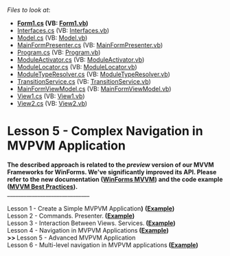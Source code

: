 <!-- default file list -->
*Files to look at*:

* **[Form1.cs](./CS/MvpvmNavigation/Form1.cs) (VB: [Form1.vb](./VB/MvpvmNavigation/Form1.vb))**
* [Interfaces.cs](./CS/MvpvmNavigation/Interfaces.cs) (VB: [Interfaces.vb](./VB/MvpvmNavigation/Interfaces.vb))
* [Model.cs](./CS/MvpvmNavigation/Model/Model.cs) (VB: [Model.vb](./VB/MvpvmNavigation/Model/Model.vb))
* [MainFormPresenter.cs](./CS/MvpvmNavigation/Presenter/MainFormPresenter.cs) (VB: [MainFormPresenter.vb](./VB/MvpvmNavigation/Presenter/MainFormPresenter.vb))
* [Program.cs](./CS/MvpvmNavigation/Program.cs) (VB: [Program.vb](./VB/MvpvmNavigation/Program.vb))
* [ModuleActivator.cs](./CS/MvpvmNavigation/Services/ModuleActivator.cs) (VB: [ModuleActivator.vb](./VB/MvpvmNavigation/Services/ModuleActivator.vb))
* [ModuleLocator.cs](./CS/MvpvmNavigation/Services/ModuleLocator.cs) (VB: [ModuleLocator.vb](./VB/MvpvmNavigation/Services/ModuleLocator.vb))
* [ModuleTypeResolver.cs](./CS/MvpvmNavigation/Services/ModuleTypeResolver.cs) (VB: [ModuleTypeResolver.vb](./VB/MvpvmNavigation/Services/ModuleTypeResolver.vb))
* [TransitionService.cs](./CS/MvpvmNavigation/Services/TransitionService.cs) (VB: [TransitionService.vb](./VB/MvpvmNavigation/Services/TransitionService.vb))
* [MainFormViewModel.cs](./CS/MvpvmNavigation/ViewModels/MainFormViewModel.cs) (VB: [MainFormViewModel.vb](./VB/MvpvmNavigation/ViewModels/MainFormViewModel.vb))
* [View1.cs](./CS/MvpvmNavigation/Views/View1.cs) (VB: [View1.vb](./VB/MvpvmNavigation/Views/View1.vb))
* [View2.cs](./CS/MvpvmNavigation/Views/View2.cs) (VB: [View2.vb](./VB/MvpvmNavigation/Views/View2.vb))
<!-- default file list end -->
# Lesson 5 - Complex Navigation in MVPVM Application


<strong>The described approach is related to the <em>preview</em> version of our MVVM Frameworks for WinForms. We've significantly improved its API. Please refer to the new documentation (<a href="https://documentation.devexpress.com/#WindowsForms/CustomDocument113955">WinForms MVVM</a>) and the code example (<a href="https://www.devexpress.com/Support/Center/p/T228317">MVVM Best Practices</a>).</strong><br />______________________________<br /><br />Lesson 1 - Create a Simple MVPVM Application<strong>)</strong> <strong>(<a href="https://www.devexpress.com/Support/Center/p/T127068">Example</a>)</strong><br /> Lesson 2 - Commands. Presenter.<strong> (<a href="https://www.devexpress.com/Support/Center/p/T127997">Example</a>)</strong><br /> Lesson 3 - Interaction Between Views. Services.<strong> (<a href="https://www.devexpress.com/Support/Center/p/T128579">Example</a>)</strong><br /> Lesson 4 - Navigation in MVPVM Applications<strong> (<a href="https://www.devexpress.com/Support/Center/p/T136045">Example</a>)</strong><br /> <strong>>> </strong>Lesson 5 - Advanced MVPVM Application<strong><br /></strong>Lesson 6 - Multi-level navigation in MVPVM applications<strong><strong> (<a href="https://www.devexpress.com/Support/Center/Question/Details/T146514">Example</a>)</strong><br /></strong>

<br/>


